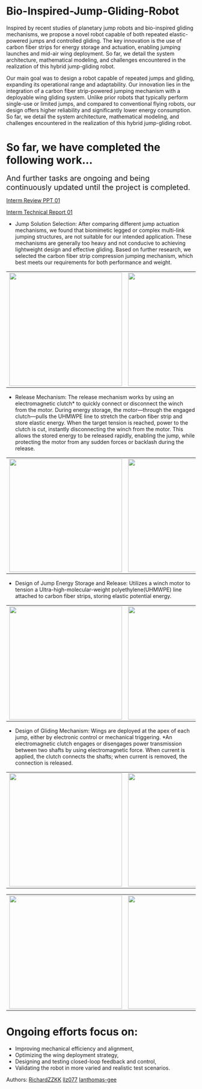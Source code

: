 # Bio-Inspired-Jump-Gliding-Robot

Inspired by recent studies of planetary jump robots and bio-inspired gliding mechanisms, we propose a novel robot capable of both repeated elastic-powered jumps and controlled gliding. The key innovation is the use of carbon fiber strips for energy storage and actuation, enabling jumping launches and mid-air wing deployment. So far, we detail the system architecture, mathematical modeling, and challenges encountered in the realization of this hybrid jump-gliding robot.

Our main goal was to design a robot capable of repeated jumps and gliding, expanding its operational range and adaptability. Our innovation lies in the integration of a carbon fiber strip-powered jumping mechanism with a deployable wing gliding system. Unlike prior robots that typically perform single-use or limited jumps, and compared to conventional flying robots, our design offers higher reliability and significantly lower energy consumption. So far, we detail the system architecture, mathematical modeling, and challenges encountered in the realization of this hybrid jump-gliding robot.

# So far, we have completed the following work...

<span style="font-size:20px;">And further tasks are ongoing and being continuously updated until the project is completed.</span>

[Interm Review PPT 01](https://sutdapac-my.sharepoint.com/:p:/g/personal/zheng_zhang_mymail_sutd_edu_sg/EfePilspKQ1Gtsf8nFOdvJUBf0UiOSyuQf-EtbSmFA2OlQ?e=6Rr0wn)

[Interm Technical Report 01](https://github.com/RichardZZKK/Bio-Inspired-Jump-Gliding-Robot/blob/main/Interim%20Technical%20Report%2001.pdf)

- Jump Solution Selection: After comparing different jump actuation mechanisms, we found that biomimetic legged or complex multi-link jumping structures, are not suitable for our intended application. These mechanisms are generally too heavy and not conducive to achieving lightweight design and effective gliding. Based on further research, we selected the carbon fiber strip compression jumping mechanism, which best meets our requirements for both performance and weight.

<div align="center">
<table>
  <tr>
    <td>
      <img src="https://github.com/user-attachments/assets/2d52d127-d98d-43d5-9bd7-6597bf022ba3" width="300"/>
    </td>
    <td>
      <img src="https://github.com/user-attachments/assets/4d4eb47f-471b-48c0-a799-86d488b92b12" width="300"/>
    </td>
  </tr>
</table>
</div>


- Release Mechanism: The release mechanism works by using an electromagnetic clutch* to quickly connect or disconnect the winch from the motor. During energy storage, the motor—through the engaged clutch—pulls the UHMWPE line to stretch the carbon fiber strip and store elastic energy. When the target tension is reached, power to the clutch is cut, instantly disconnecting the winch from the motor. This allows the stored energy to be released rapidly, enabling the jump, while protecting the motor from any sudden forces or backlash during the release.
<div align="center">
<table>
  <tr>
    <td>
      <img src="https://github.com/user-attachments/assets/694cafcb-d208-42c9-b6f4-f1b8d906e2ee" width="300"/>
    </td>
    <td>
      <img src="https://github.com/user-attachments/assets/488834de-d14c-49c0-b084-9160e2fba12f" width="300"/>
    </td>
  </tr>
</table>
</div>


- Design of Jump Energy Storage and Release: Utilizes a winch motor to tension a Ultra-high-molecular-weight polyethylene(UHMWPE) line attached to carbon fiber strips, storing elastic potential energy. 
<div align="center">
<table>
  <tr>
    <td>
      <img src="https://github.com/user-attachments/assets/f08731ea-73bc-4b44-99e7-35be05216e1c" width="300"/>
    </td>
    <td>
      <img src="https://github.com/user-attachments/assets/ce0810af-a8b4-4da1-b6ea-74f0b9d5a3af" width="300"/>
    </td>
  </tr>
</table>
</div>


- Design of Gliding Mechanism: Wings are deployed at the apex of each jump, either by electronic control or mechanical triggering.
*An electromagnetic clutch engages or disengages power transmission between two shafts by using electromagnetic force. When current is applied, the clutch connects the shafts; when current is removed, the connection is released.
<div align="center">
<table>
  <tr>
    <td>
      <img src="https://github.com/user-attachments/assets/23fe3522-b2e0-4b5b-9c85-6e9ccd3a104b" width="300"/>
    </td>
    <td>
      <img src="https://github.com/user-attachments/assets/8002e049-6982-4139-b69c-9269329fd793" width="300"/>
    </td>
  </tr>
</table>
</div>

<div align="center">
<table>
  <tr>
    <td>
      <img src="https://github.com/user-attachments/assets/1dbb64f0-a2ee-43ea-8911-7763eb12b03b" width="300"/>
    </td>
    <td>
      <img src="https://github.com/user-attachments/assets/e19473eb-4e7b-43fd-a649-bb6782251436" width="300"/>
    </td>
  </tr>
</table>
</div>

# Ongoing efforts focus on: 
* Improving mechanical efficiency and alignment, 
* Optimizing the wing deployment strategy, 
* Designing and testing closed-loop feedback and control, 
* Validating the robot in more varied and realistic test scenarios.


Authors:
[RichardZZKK](url)
[llz077](url)
[Ianthomas-gee](url)
